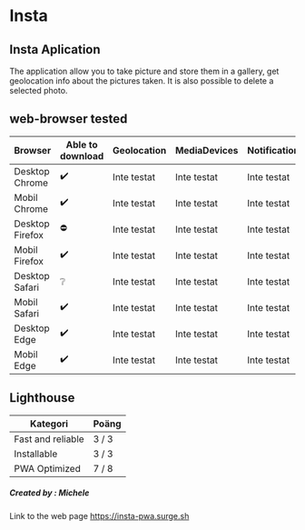 # Insta

## Insta Aplication

The application allow you to take picture and store them in a gallery, get geolocation info about the pictures taken. It is also possible to delete a selected photo.

## web-browser tested

| Browser | Able to download | Geolocation | MediaDevices | Notification | Offline  | Push    |
| --------------- | ---------------- | ----------- | ------------ | ------------ | ----------- |----------- |
| Desktop Chrome  | ✔️               | Inte testat | Inte testat  | Inte testat  | Inte testat | Inte testat | Inte testat |
| Mobil Chrome    | ✔️               | Inte testat | Inte testat  | Inte testat  | Inte testat | Inte testat | Inte testat |
| Desktop Firefox | ⛔               | Inte testat | Inte testat  | Inte testat  | Inte testat | Inte testat | Inte testat |
| Mobil Firefox   | ✔️               | Inte testat | Inte testat  | Inte testat  | Inte testat | Inte testat | Inte testat |
| Desktop Safari  | ❔               | Inte testat | Inte testat  | Inte testat  | Inte testat | Inte testat | Inte testat |
| Mobil Safari    | ✔️               | Inte testat | Inte testat  | Inte testat  | Inte testat | Inte testat | Inte testat |
| Desktop Edge    | ✔️               | Inte testat | Inte testat  | Inte testat  | Inte testat | Inte testat | Inte testat |
| Mobil Edge      | ✔️               | Inte testat | Inte testat  | Inte testat  | Inte testat | Inte testat | Inte testat |

## Lighthouse

| Kategori          | Poäng |
| ----------------- | ----- |
| Fast and reliable | 3 / 3 |
| Installable       | 3 / 3 |
| PWA Optimized     | 7 / 8 |

##### Created by : Michele

Link to the web page https://insta-pwa.surge.sh
